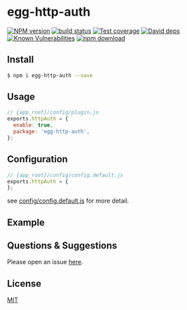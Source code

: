 # egg-http-auth

[![NPM version][npm-image]][npm-url]
[![build status][travis-image]][travis-url]
[![Test coverage][codecov-image]][codecov-url]
[![David deps][david-image]][david-url]
[![Known Vulnerabilities][snyk-image]][snyk-url]
[![npm download][download-image]][download-url]

[npm-image]: https://img.shields.io/npm/v/egg-http-auth.svg?style=flat-square
[npm-url]: https://npmjs.org/package/egg-http-auth
[travis-image]: https://img.shields.io/travis/eggjs/egg-http-auth.svg?style=flat-square
[travis-url]: https://travis-ci.org/eggjs/egg-http-auth
[codecov-image]: https://img.shields.io/codecov/c/github/eggjs/egg-http-auth.svg?style=flat-square
[codecov-url]: https://codecov.io/github/eggjs/egg-http-auth?branch=master
[david-image]: https://img.shields.io/david/eggjs/egg-http-auth.svg?style=flat-square
[david-url]: https://david-dm.org/eggjs/egg-http-auth
[snyk-image]: https://snyk.io/test/npm/egg-http-auth/badge.svg?style=flat-square
[snyk-url]: https://snyk.io/test/npm/egg-http-auth
[download-image]: https://img.shields.io/npm/dm/egg-http-auth.svg?style=flat-square
[download-url]: https://npmjs.org/package/egg-http-auth

<!--
Description here.
-->

## Install

```bash
$ npm i egg-http-auth --save
```

## Usage

```js
// {app_root}/config/plugin.js
exports.httpAuth = {
  enable: true,
  package: 'egg-http-auth',
};
```

## Configuration

```js
// {app_root}/config/config.default.js
exports.httpAuth = {
};
```

see [config/config.default.js](config/config.default.js) for more detail.

## Example

<!-- example here -->

## Questions & Suggestions

Please open an issue [here](https://github.com/eggjs/egg/issues).

## License

[MIT](LICENSE)
